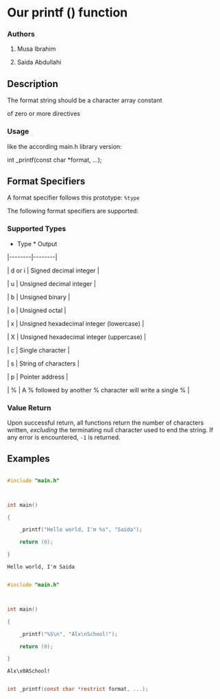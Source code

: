 # Our printf () function



### Authors

1. Musa Ibrahim

2. Saida Abdullahi



## Description



The format string should be a character array constant

of zero or more directives



### Usage

like the according main.h library version:



int _printf(const char *format, ...);





## Format Specifiers



A format specifier follows this prototype: `%type`

The following format specifiers are supported:



### Supported Types



* Type   * Output 

|--------|--------|

| d or i | Signed decimal integer |

| u      | Unsigned decimal integer	|

| b      | Unsigned binary |

| o      | Unsigned octal |

| x      | Unsigned hexadecimal integer (lowercase) |

| X      | Unsigned hexadecimal integer (uppercase) |

| c      | Single character |

| s      | String of characters |

| p      | Pointer address |

| %      | A % followed by another % character will write a single % |



### Value Return 

Upon successful return, all functions return the number of characters written, _excluding_ the terminating null character used to end the string. If any error is encountered, `-1` is returned.



## Examples

```c

#include "main.h"



int main()

{

	_printf("Hello world, I'm %s", "Saida");

	return (0);

}

```

`Hello world, I'm Saida`



```c

#include "main.h"



int main()

{

	_printf("%S\n", "Alx\nSchool!");

	return (0);

}

```

`Alx\x0ASchool!`



```c

int _printf(const char *restrict format, ...);

```
